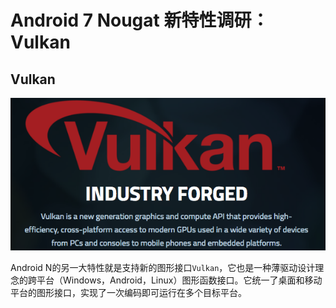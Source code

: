 # Android 7 Nougat 新特性调研：Vulkan

## Vulkan

![vk](images/an_vulkan.png)

Android N的另一大特性就是支持新的图形接口`Vulkan`，它也是一种薄驱动设计理念的跨平台（Windows，Android，Linux）图形函数接口。它统一了桌面和移动平台的图形接口，实现了一次编码即可运行在多个目标平台。
